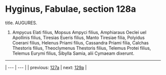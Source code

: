 # Hyginus, Fabulae, section 128a

title. AUGURES.



1. Ampycus Elati filius, Mopsus Ampyci filius, Amphiaraus Oeclei uel Apollinis filius, Tiresias Eueris filius, Manto Tiresiae filia, Polyidus Coerani filius, Helenus Priami filius, Cassandra Priami filia, Calchas Thestoris filius, Theoclymenus Thestoris filius, Telemus Protei filius, Telemus Eurymi filius, Sibylla Samia, alii Cymaeam dixerunt.



---

| --- | --- |
| previous: [127a](../127a/) | next: [129a](../129a/) |